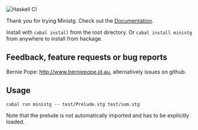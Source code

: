 ![Haskell CI](https://github.com/andreabedini/ministg/workflows/Haskell%20CI/badge.svg)

Thank you for trying Ministg. Check out the [Documentation].

Install with `cabal install` from the root directory. Or `cabal install
ministg` from anywhere to install from hackage.

## Feedback, feature requests or bug reports

Bernie Pope: <http://www.berniepope.id.au>, alternatively issues on github.

## Usage

```
cabal run ministg -- test/Prelude.stg test/sum.stg
```

Note that the prelude is not automatically imported and has to be
explicitly loaded.

[Documentation]: http://www.haskell.org/haskellwiki/Ministg
